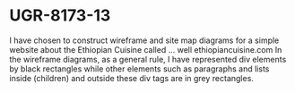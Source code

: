 # UGR-8173-13
I have chosen to construct wireframe and site map diagrams for a simple website about the Ethiopian Cuisine called ... well ethiopiancuisine.com
In the wireframe diagrams, as a general rule, I have represented div elements by black rectangles while other elements such as paragraphs and lists inside (children) and outside these div tags are in grey rectangles.
